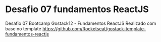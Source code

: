 # Desafio 07 fundamentos ReactJS
Desafio 07 Bootcamp Gostack12 - Fundamentos ReactJS
Realizado com base no template https://github.com/Rocketseat/gostack-template-fundamentos-reactjs
